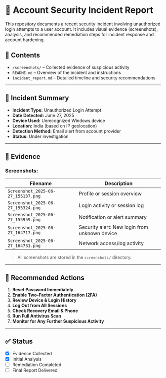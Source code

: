 # 🔐 Account Security Incident Report

This repository documents a recent security incident involving unauthorized login attempts to a user account. It includes visual evidence (screenshots), analysis, and recommended remediation steps for incident response and account hardening.

## 📁 Contents

- `/screenshots/` – Collected evidence of suspicious activity
- `README.md` – Overview of the incident and instructions
- `incident_report.md` – Detailed timeline and security recommendations

---

## 🚨 Incident Summary

- **Incident Type:** Unauthorized Login Attempt
- **Date Detected:** June 27, 2025
- **Device Used:** Unrecognized Windows device
- **Location:** India (based on IP geolocation)
- **Detection Method:** Email alert from account provider
- **Status:** Under investigation

---

## 📝 Evidence

### Screenshots:
| Filename | Description |
|---------|-------------|
| `Screenshot_2025-06-27_155137.png` | Profile or session overview |
| `Screenshot_2025-06-27_155324.png` | Login activity or session log |
| `Screenshot_2025-06-27_155959.png` | Notification or alert summary |
| `Screenshot_2025-06-27_164717.png` | Security alert: New login from unknown device |
| `Screenshot_2025-06-27_164731.png` | Network access/log activity |

> All screenshots are stored in the `screenshots/` directory.

---

## 🔧 Recommended Actions

1. **Reset Password Immediately**
2. **Enable Two-Factor Authentication (2FA)**
3. **Review Device & Login History**
4. **Log Out from All Sessions**
5. **Check Recovery Email & Phone**
6. **Run Full Antivirus Scan**
7. **Monitor for Any Further Suspicious Activity**

---

## ✅ Status

- [x] Evidence Collected  
- [x] Initial Analysis  
- [ ] Remediation Completed  
- [ ] Final Report Delivered  
